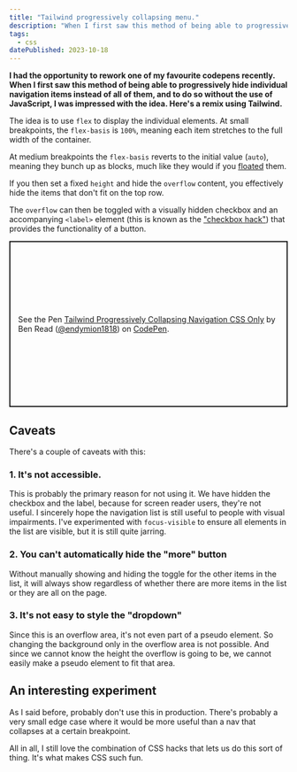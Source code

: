 ```yaml
---
title: "Tailwind progressively collapsing menu."
description: "When I first saw this method of being able to progressively hide individual navigation items instead of all of them, and to do so without the use of JavaScript, I was impressed with the idea. Here's a remix using Tailwind."
tags: 
  - css
datePublished: 2023-10-18
---
```

**I had the opportunity to rework one of my favourite codepens recently. When I first saw this method of being able to progressively hide individual navigation items instead of all of them, and to do so without the use of JavaScript, I was impressed with the idea. Here's a remix using Tailwind.**

The idea is to use `flex` to display the individual elements. At small breakpoints, the `flex-basis` is `100%`, meaning each item stretches to the full width of the container.

At medium breakpoints the `flex-basis` reverts to the initial value (`auto`), meaning they bunch up as blocks, much like they would if you [floated](https://developer.mozilla.org/en-US/docs/Learn/CSS/CSS_layout/Floats) them.

If you then set a fixed `height` and hide the `overflow` content, you effectively hide the items that don't fit on the top row.

The `overflow` can then be toggled with a visually hidden checkbox and an accompanying `<label>` element (this is known as the ["checkbox hack"](https://css-tricks.com/the-checkbox-hack/)) that provides the functionality of a button.

<p class="codepen" data-height="300" data-default-tab="html,result" data-slug-hash="dywEaBY" data-user="endymion1818" style="height: 300px; box-sizing: border-box; display: flex; align-items: center; justify-content: center; border: 2px solid; margin: 1em 0; padding: 1em;">
  <span>See the Pen <a href="https://codepen.io/endymion1818/pen/dywEaBY">
  Tailwind Progressively Collapsing Navigation CSS Only</a> by Ben Read (<a href="https://codepen.io/endymion1818">@endymion1818</a>)
  on <a href="https://codepen.io">CodePen</a>.</span>
</p>
<script async src="https://cpwebassets.codepen.io/assets/embed/ei.js"></script>

## Caveats

There's a couple of caveats with this:

### 1. It's not accessible. 

This is probably the primary reason for not using it. We have hidden the checkbox and the label, because for screen reader users, they're not useful. I sincerely hope the navigation list is still useful to people with visual impairments. I've experimented with `focus-visible` to ensure all elements in the list are visible, but it is still quite jarring.

### 2. You can't automatically hide the "more" button

Without manually showing and hiding the toggle for the other items in the list, it will always show regardless of whether there are more items in the list or they are all on the page.

### 3. It's not easy to style the "dropdown"

Since this is an overflow area, it's not even part of a pseudo element. So changing the background only in the overflow area is not possible. And since we cannot know the height the overflow is going to be, we cannot easily make a pseudo element to fit that area.

## An interesting experiment

As I said before, probably don't use this in production. There's probably a very small edge case where it would be more useful than a nav that collapses at a certain breakpoint.

All in all, I still love the combination of CSS hacks that lets us do this sort of thing. It's what makes CSS such fun.